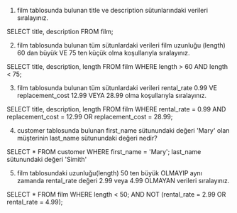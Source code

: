 1. film tablosunda bulunan title ve description sütunlarındaki verileri sıralayınız.

SELECT title, description FROM film;

2. film tablosunda bulunan tüm sütunlardaki verileri film uzunluğu (length) 60 dan büyük VE 75 ten küçük olma koşullarıyla sıralayınız.

SELECT title, description, length FROM film
WHERE length > 60 AND length < 75;

3. film tablosunda bulunan tüm sütunlardaki verileri rental_rate 0.99 VE replacement_cost 12.99 VEYA 28.99 olma koşullarıyla sıralayınız.

SELECT title, description, length FROM film
WHERE rental_rate = 0.99 AND replacement_cost = 12.99 OR replacement_cost = 28.99;

4. customer tablosunda bulunan first_name sütunundaki değeri 'Mary' olan müşterinin last_name sütunundaki değeri nedir?

SELECT * FROM customer
WHERE first_name = 'Mary';
last_name sütunundaki değeri 'Simith'

5. film tablosundaki uzunluğu(length) 50 ten büyük OLMAYIP aynı zamanda rental_rate değeri 2.99 veya 4.99 OLMAYAN verileri sıralayınız.

SELECT * FROM film
WHERE length < 50; AND NOT (rental_rate = 2.99 OR rental_rate = 4.99);
